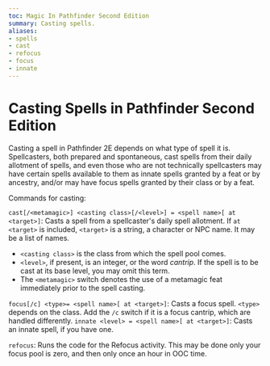 ```yaml
---
toc: Magic In Pathfinder Second Edition
summary: Casting spells.
aliases:
- spells
- cast
- refocus
- focus
- innate
---
```


# Casting Spells in Pathfinder Second Edition

Casting a spell in Pathfinder 2E depends on what type of spell it is. Spellcasters, both prepared and spontaneous, cast spells from their daily allotment of spells, and even those who are not technically spellcasters may have certain spells available to them as innate spells granted by a feat or by ancestry, and/or may have focus spells granted by their class or by a feat.

Commands for casting:

`cast[/<metamagic>] <casting class>[/<level>] = <spell name>[ at <target>]`: Casts a spell from a spellcaster's daily spell allotment. If `at <target>` is included, `<target>` is a string, a character or NPC name. It may be a list of names.

* `<casting class>` is the class from which the spell pool comes.
* `<level>`, if present, is an integer, or the word _cantrip_. If the spell is to be cast at its base level, you may omit this term. 
* The `<metamagic>` switch denotes the use of a metamagic feat immediately prior to the spell casting.

`focus[/c] <type>= <spell name>[ at <target>]`: Casts a focus spell. `<type>` depends on the class. Add the `/c` switch if it is a focus cantrip, which are handled differently.
`innate <level> = <spell name>[ at <target>]`: Casts an innate spell, if you have one.

`refocus`: Runs the code for the Refocus activity. This may be done only your focus pool is zero, and then only once an hour in OOC time. 
